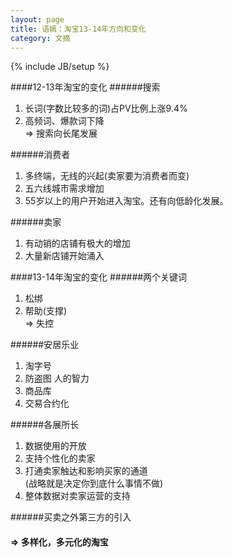 ```yaml
---
layout: page
title: 语嫣：淘宝13-14年方向和变化
category: 文摘
---
```

{% include JB/setup %}

####12-13年淘宝的变化
######搜索
1. 长词(字数比较多的词)占PV比例上涨9.4%   
2. 高频词、爆款词下降   
 => 搜索向长尾发展

######消费者
1. 多终端，无线的兴起(卖家要为消费者而变)  
2. 五六线城市需求增加   
3. 55岁以上的用户开始进入淘宝。还有向低龄化发展。   

######卖家
1. 有动销的店铺有极大的增加   
2. 大量新店铺开始涌入   

####13-14年淘宝的变化
######两个关键词
1. 松绑   
2. 帮助(支撑)     
 => 失控

######安居乐业
1. 淘字号   
2. 防盗图 人的智力   
3. 商品库   
4. 交易合约化   

######各展所长
1. 数据使用的开放   
2. 支持个性化的卖家   
3. 打通卖家触达和影响买家的通道    
   (战略就是决定你到底什么事情不做)    
4. 整体数据对卖家运营的支持     

######买卖之外第三方的引入

#### => 多样化，多元化的淘宝

